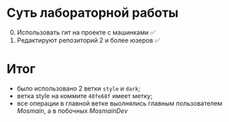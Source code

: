 # Суть лабораторной работы
0. Использовать гит на проекте с машинками :white_check_mark:
1. Редактируют репозиторий 2 и более юзеров :white_check_mark:

# Итог
- было использовано 2 ветки `style` и `dark`;
- ветка style на коммите `40fe68f` имеет метку;
- все операции в главной ветке выолнялись главным пользователем _Mosmain_, а в побочных _MosmainDev_